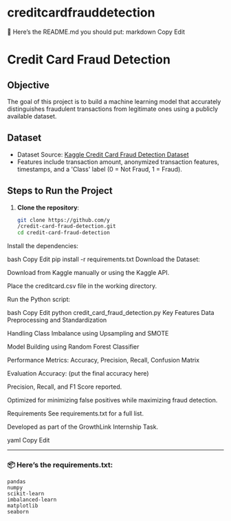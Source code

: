 # creditcardfrauddetection
📄 Here’s the README.md you should put:
markdown
Copy
Edit
# Credit Card Fraud Detection

## Objective
The goal of this project is to build a machine learning model that accurately distinguishes fraudulent transactions from legitimate ones using a publicly available dataset.

## Dataset
- Dataset Source: [Kaggle Credit Card Fraud Detection Dataset](https://www.kaggle.com/datasets/mlg-ulb/creditcardfraud)
- Features include transaction amount, anonymized transaction features, timestamps, and a 'Class' label (0 = Not Fraud, 1 = Fraud).

## Steps to Run the Project

1. **Clone the repository**:
   ```bash
   git clone https://github.com/y
   /credit-card-fraud-detection.git
   cd credit-card-fraud-detection
Install the dependencies:

bash
Copy
Edit
pip install -r requirements.txt
Download the Dataset:

Download from Kaggle manually or using the Kaggle API.

Place the creditcard.csv file in the working directory.

Run the Python script:

bash
Copy
Edit
python credit_card_fraud_detection.py
Key Features
Data Preprocessing and Standardization

Handling Class Imbalance using Upsampling and SMOTE

Model Building using Random Forest Classifier

Performance Metrics: Accuracy, Precision, Recall, Confusion Matrix

Evaluation
Accuracy: (put the final accuracy here)

Precision, Recall, and F1 Score reported.

Optimized for minimizing false positives while maximizing fraud detection.

Requirements
See requirements.txt for a full list.

Developed as part of the GrowthLink Internship Task.

yaml
Copy
Edit

---

### 📦 Here’s the **requirements.txt**:

```text
pandas
numpy
scikit-learn
imbalanced-learn
matplotlib
seaborn
